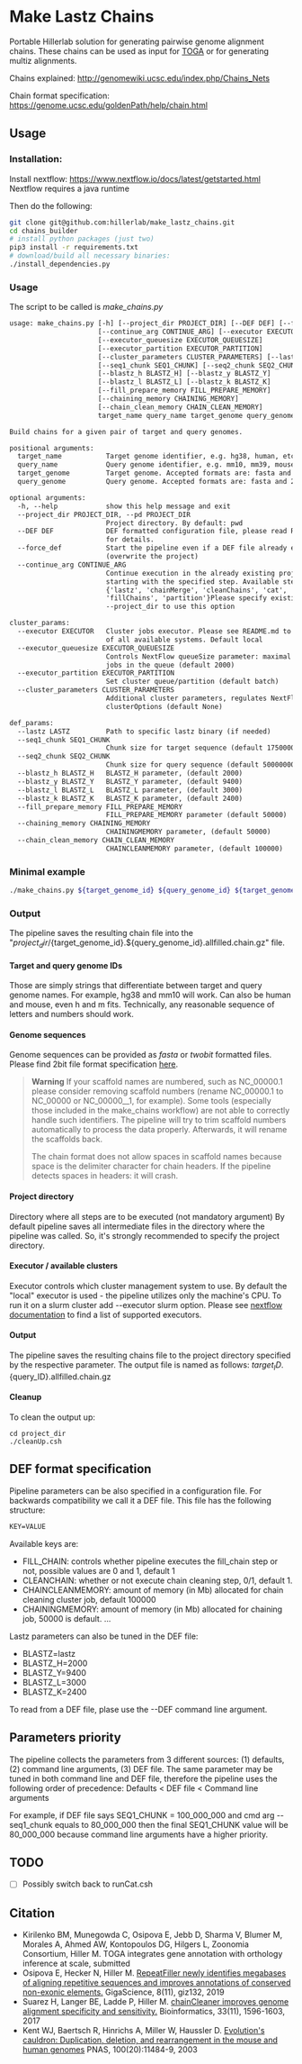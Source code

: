 # Make Lastz Chains

Portable Hillerlab solution for generating pairwise genome alignment chains.
These chains can be used as input for [TOGA](https://github.com/hillerlab/TOGA) or for generating multiz alignments.

Chains explained:
http://genomewiki.ucsc.edu/index.php/Chains_Nets

Chain format specification:
https://genome.ucsc.edu/goldenPath/help/chain.html


## Usage

### Installation:

Install nextflow:
https://www.nextflow.io/docs/latest/getstarted.html
Nextflow requires a java runtime

Then do the following:

```bash
git clone git@github.com:hillerlab/make_lastz_chains.git
cd chains_builder
# install python packages (just two)
pip3 install -r requirements.txt
# download/build all necessary binaries: 
./install_dependencies.py
```

### Usage

The script to be called is *make_chains.py*

```txt
usage: make_chains.py [-h] [--project_dir PROJECT_DIR] [--DEF DEF] [--force_def]
                      [--continue_arg CONTINUE_ARG] [--executor EXECUTOR]
                      [--executor_queuesize EXECUTOR_QUEUESIZE]
                      [--executor_partition EXECUTOR_PARTITION]
                      [--cluster_parameters CLUSTER_PARAMETERS] [--lastz LASTZ]
                      [--seq1_chunk SEQ1_CHUNK] [--seq2_chunk SEQ2_CHUNK]
                      [--blastz_h BLASTZ_H] [--blastz_y BLASTZ_Y]
                      [--blastz_l BLASTZ_L] [--blastz_k BLASTZ_K]
                      [--fill_prepare_memory FILL_PREPARE_MEMORY]
                      [--chaining_memory CHAINING_MEMORY]
                      [--chain_clean_memory CHAIN_CLEAN_MEMORY]
                      target_name query_name target_genome query_genome

Build chains for a given pair of target and query genomes.

positional arguments:
  target_name           Target genome identifier, e.g. hg38, human, etc.
  query_name            Query genome identifier, e.g. mm10, mm39, mouse, etc.
  target_genome         Target genome. Accepted formats are: fasta and 2bit.
  query_genome          Query genome. Accepted formats are: fasta and 2bit.

optional arguments:
  -h, --help            show this help message and exit
  --project_dir PROJECT_DIR, --pd PROJECT_DIR
                        Project directory. By default: pwd
  --DEF DEF             DEF formatted configuration file, please read README.md
                        for details.
  --force_def           Start the pipeline even if a DEF file already exists
                        (overwrite the project)
  --continue_arg CONTINUE_ARG
                        Continue execution in the already existing project
                        starting with the specified step. Available steps are:
                        {'lastz', 'chainMerge', 'cleanChains', 'cat', 'chainRun',
                        'fillChains', 'partition'}Please specify existing
                        --project_dir to use this option

cluster_params:
  --executor EXECUTOR   Cluster jobs executor. Please see README.md to get a list
                        of all available systems. Default local
  --executor_queuesize EXECUTOR_QUEUESIZE
                        Controls NextFlow queueSize parameter: maximal number of
                        jobs in the queue (default 2000)
  --executor_partition EXECUTOR_PARTITION
                        Set cluster queue/partition (default batch)
  --cluster_parameters CLUSTER_PARAMETERS
                        Additional cluster parameters, regulates NextFlow
                        clusterOptions (default None)

def_params:
  --lastz LASTZ         Path to specific lastz binary (if needed)
  --seq1_chunk SEQ1_CHUNK
                        Chunk size for target sequence (default 175000000)
  --seq2_chunk SEQ2_CHUNK
                        Chunk size for query sequence (default 50000000)
  --blastz_h BLASTZ_H   BLASTZ_H parameter, (default 2000)
  --blastz_y BLASTZ_Y   BLASTZ_Y parameter, (default 9400)
  --blastz_l BLASTZ_L   BLASTZ_L parameter, (default 3000)
  --blastz_k BLASTZ_K   BLASTZ_K parameter, (default 2400)
  --fill_prepare_memory FILL_PREPARE_MEMORY
                        FILL_PREPARE_MEMORY parameter (default 50000)
  --chaining_memory CHAINING_MEMORY
                        CHAININGMEMORY parameter, (default 50000)
  --chain_clean_memory CHAIN_CLEAN_MEMORY
                        CHAINCLEANMEMORY parameter, (default 100000)
```

### Minimal example
```bash
./make_chains.py ${target_genome_id} ${query_genome_id} ${target_genome_sequence} ${query_genome_sequence} --executor ${cluster_management_system} --project_dir test
 ```

### Output

The pipeline saves the resulting chain file into the "${project_dir}/${target_genome_id}.${query_genome_id}.allfilled.chain.gz" file.

#### Target and query genome IDs

Those are simply strings that differentiate between target and query genome names.
For example, hg38 and mm10 will work.
Can also be human and mouse, even h and m fits.
Technically, any reasonable sequence of letters and numbers should work.

#### Genome sequences

Genome sequences can be provided as *fasta* or *twobit* formatted files.
Please find 2bit file format specification [here](https://genome.ucsc.edu/FAQ/FAQformat.html#format7).

> **Warning**
> If your scaffold names are numbered, such as NC_00000.1 please consider removing scaffold numbers (rename NC_00000.1 to NC_00000 or NC_00000__1, for example). Some tools (especially those included in the make_chains workflow) are not able to correctly handle such identifiers.
> The pipeline will try to trim scaffold numbers automatically to process the data properly.
> Afterwards, it will rename the scaffolds back.
>
> The chain format does not allow spaces in scaffold names because space is the delimiter character for chain headers.
> If the pipeline detects spaces in headers: it will crash.



#### Project directory

Directory where all steps are to be executed (not mandatory argument)
By default pipeline saves all intermediate files in the directory where the pipeline was called.
So, it's strongly recommended to specify the project directory.

#### Executor / available clusters

Executor controls which cluster management system to use.
By default the "local" executor is used - the pipeline utilizes only the machine's CPU.
To run it on a slurm cluster add --executor slurm option.
Please see [nextflow documentation](https://www.nextflow.io/docs/latest/executor.html) to find a list of supported executors.

#### Output
The pipeline saves the resulting chains file to the project directory specified by the respective parameter. The output file is named as follows: ${target_ID}.${query_ID}.allfilled.chain.gz

#### Cleanup
To clean the output up:
```
cd project_dir
./cleanUp.csh
```

## DEF format specification

Pipeline parameters can be also specified in a configuration file.
For backwards compatibility we call it a DEF file.
This file has the following structure:

```txt
KEY=VALUE
```

Available keys are:

- FILL_CHAIN: controls whether pipeline executes the fill_chain step or not, possible values are 0 and 1, default 1
- CLEANCHAIN: whether or not execute chain cleaning step, 0/1, default 1.
- CHAINCLEANMEMORY: amount of memory (in Mb) allocated for chain cleaning cluster job, default 100000
- CHAININGMEMORY: amount of memory (in Mb) allocated for chaining job, 50000 is default.
...

Lastz parameters can also be tuned in the DEF file:
- BLASTZ=lastz
- BLASTZ_H=2000
- BLASTZ_Y=9400
- BLASTZ_L=3000
- BLASTZ_K=2400


To read from a DEF file, plase use the --DEF command line argument.

## Parameters priority

The pipeline collects the parameters from 3 different sources: (1) defaults, (2) command line arguments, (3) DEF file. The same parameter may be tuned in both command line and DEF file, therefore the pipeline uses the following order of precedence:
Defaults < DEF file < Command line arguments

For example, if DEF file says 
SEQ1_CHUNK = 100_000_000
and cmd arg --seq1_chunk equals to 80_000_000
then the final SEQ1_CHUNK value will be 80_000_000
because command line arguments have a higher priority.

## TODO
- [ ] Possibly switch back to runCat.csh

## Citation

- Kirilenko BM, Munegowda C, Osipova E, Jebb D, Sharma V, Blumer M, Morales A, Ahmed AW, Kontopoulos DG, Hilgers L, Zoonomia Consortium, Hiller M. TOGA integrates gene annotation with orthology inference at scale, submitted
- Osipova E, Hecker N, Hiller M. [RepeatFiller newly identifies megabases of aligning repetitive sequences and improves annotations of conserved non-exonic elements.](https://academic.oup.com/gigascience/article/8/11/giz132/5631861) GigaScience, 8(11), giz132, 2019
- Suarez H, Langer BE, Ladde P, Hiller M. [chainCleaner improves genome alignment specificity and sensitivity.](https://academic.oup.com/bioinformatics/article/33/11/1596/2929344) Bioinformatics, 33(11), 1596-1603, 2017
- Kent WJ, Baertsch R, Hinrichs A, Miller W, Haussler D. [Evolution's cauldron: Duplication, deletion, and rearrangement in the mouse and human genomes](https://www.pnas.org/doi/10.1073/pnas.1932072100) PNAS, 100(20):11484-9, 2003
